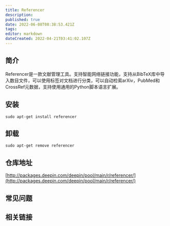 ```yaml
---
title: Referencer
description: 
published: true
date: 2022-06-08T08:38:53.421Z
tags: 
editor: markdown
dateCreated: 2022-04-21T03:41:02.107Z
---
```


## 简介

Referencer是一款文献管理工具。支持智能网络链接功能，支持从BibTeX库中导入数目文件，可以使用标签对文档进行分类，可以自动检索arXiv，PubMed和CrossRef元数据，支持使用通用的Python脚本语言扩展。

## 安装

`sudo apt-get install referencer`

## 卸载

`sudo apt-get remove referencer`

## 仓库地址

[http://packages.deepin.com/deepin/pool/main/r/referencer/](http://packages.deepin.com/deepin/pool/main/r/referencer/)

## 常见问题

## 相关链接
